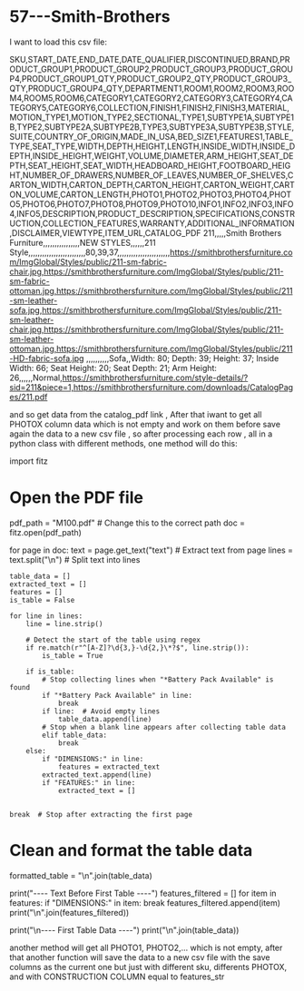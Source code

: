 # 57---Smith-Brothers


I want to load this csv file:

SKU,START_DATE,END_DATE,DATE_QUALIFIER,DISCONTINUED,BRAND,PRODUCT_GROUP1,PRODUCT_GROUP2,PRODUCT_GROUP3,PRODUCT_GROUP4,PRODUCT_GROUP1_QTY,PRODUCT_GROUP2_QTY,PRODUCT_GROUP3_QTY,PRODUCT_GROUP4_QTY,DEPARTMENT1,ROOM1,ROOM2,ROOM3,ROOM4,ROOM5,ROOM6,CATEGORY1,CATEGORY2,CATEGORY3,CATEGORY4,CATEGORY5,CATEGORY6,COLLECTION,FINISH1,FINISH2,FINISH3,MATERIAL,MOTION_TYPE1,MOTION_TYPE2,SECTIONAL,TYPE1,SUBTYPE1A,SUBTYPE1B,TYPE2,SUBTYPE2A,SUBTYPE2B,TYPE3,SUBTYPE3A,SUBTYPE3B,STYLE,SUITE,COUNTRY_OF_ORIGIN,MADE_IN_USA,BED_SIZE1,FEATURES1,TABLE_TYPE,SEAT_TYPE,WIDTH,DEPTH,HEIGHT,LENGTH,INSIDE_WIDTH,INSIDE_DEPTH,INSIDE_HEIGHT,WEIGHT,VOLUME,DIAMETER,ARM_HEIGHT,SEAT_DEPTH,SEAT_HEIGHT,SEAT_WIDTH,HEADBOARD_HEIGHT,FOOTBOARD_HEIGHT,NUMBER_OF_DRAWERS,NUMBER_OF_LEAVES,NUMBER_OF_SHELVES,CARTON_WIDTH,CARTON_DEPTH,CARTON_HEIGHT,CARTON_WEIGHT,CARTON_VOLUME,CARTON_LENGTH,PHOTO1,PHOTO2,PHOTO3,PHOTO4,PHOTO5,PHOTO6,PHOTO7,PHOTO8,PHOTO9,PHOTO10,INFO1,INFO2,INFO3,INFO4,INFO5,DESCRIPTION,PRODUCT_DESCRIPTION,SPECIFICATIONS,CONSTRUCTION,COLLECTION_FEATURES,WARRANTY,ADDITIONAL_INFORMATION,DISCLAIMER,VIEWTYPE,ITEM_URL,CATALOG_PDF
211,,,,,Smith Brothers Furniture,,,,,,,,,,,,,,,,NEW STYLES,,,,,,211 Style,,,,,,,,,,,,,,,,,,,,,,,,,80,39,37,,,,,,,,,,,,,,,,,,,,,,,https://smithbrothersfurniture.com/ImgGlobal/Styles/public/211-sm-fabric-chair.jpg,https://smithbrothersfurniture.com/ImgGlobal/Styles/public/211-sm-fabric-ottoman.jpg,https://smithbrothersfurniture.com/ImgGlobal/Styles/public/211-sm-leather-sofa.jpg,https://smithbrothersfurniture.com/ImgGlobal/Styles/public/211-sm-leather-chair.jpg,https://smithbrothersfurniture.com/ImgGlobal/Styles/public/211-sm-leather-ottoman.jpg,https://smithbrothersfurniture.com/ImgGlobal/Styles/public/211-HD-fabric-sofa.jpg ,,,,,,,,,,Sofa,,Width: 80; Depth: 39; Height: 37; Inside Width: 66; Seat Height: 20; Seat Depth: 21; Arm Height: 26,,,,,,Normal,https://smithbrothersfurniture.com/style-details/?sid=211&piece=1,https://smithbrothersfurniture.com/downloads/CatalogPages/211.pdf


and so get  data from the catalog_pdf link , After that iwant to get all PHOTOX  column data which is not empty and work on them before save again the data to a new csv file , so after processing each row , all in a python class with different methods, one method will  do this:

import fitz

# Open the PDF file
pdf_path = "M100.pdf"  # Change this to the correct path
doc = fitz.open(pdf_path)

for page in doc:
    text = page.get_text("text")  # Extract text from page
    lines = text.split("\n")  # Split text into lines

    table_data = []
    extracted_text = []
    features = []
    is_table = False

    for line in lines:
        line = line.strip()

        # Detect the start of the table using regex
        if re.match(r"^[A-Z]?\d{3,}-\d{2,}\*?$", line.strip()):
            is_table = True

        if is_table:
            # Stop collecting lines when "*Battery Pack Available" is found
            if "*Battery Pack Available" in line:
                break  
            if line:  # Avoid empty lines
                table_data.append(line)
            # Stop when a blank line appears after collecting table data
            elif table_data:
                break 
        else:
            if "DIMENSIONS:" in line:
                features = extracted_text
            extracted_text.append(line) 
            if "FEATURES:" in line:
                extracted_text = []
  

    break  # Stop after extracting the first page

# Clean and format the table data
formatted_table = "\n".join(table_data)



print("---- Text Before First Table ----")
features_filtered = []
for item in features:
    if "DIMENSIONS:" in item:
        break
    features_filtered.append(item)
print("\n".join(features_filtered))

print("\n---- First Table Data ----")
print("\n".join(table_data))


another method will get all PHOTO1, PHOTO2,... which is not empty,   after that another function will save the data to a new csv file with the save columns as the current one but just with different sku, differents PHOTOX, and with CONSTRUCTION COLUMN equal to features_str
